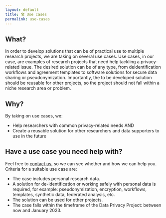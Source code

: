 ```yaml
---
layout: default
title: 🛠️ Use cases
permalink: use-cases
---
```


## What?
In order to develop solutions that can be of practical use to multiple research projects, we are taking on several use cases. Use cases, in our case, are examples of research projects that need help tackling a privacy-related issue. The desired solution can be of any type, from deidentification workflows and agreement templates to software solutions for secure data sharing or pseudonymization. Importantly, the to be developed solution should be reusable for other projects, so the project should not fall within a niche research area or problem.

## Why?
By taking on use cases, we:
- Help researchers with common privacy-related needs AND
- Create a reusable solution for other researchers and data supporters to use in the future

## Have a use case you need help with?
Feel free to [contact us](contact), so we can see whether and how we can help you. Criteria for a suitable use case are:
- The case includes personal research data.
- A solution for de-identification or working safely with personal data is required, for example: pseudonymization, encryption, workflows, templates, synthetic data, federated analysis, etc.
- The solution can be used for other projects.
- The case falls within the timeframe of the Data Privacy Project: between now and January 2023. 